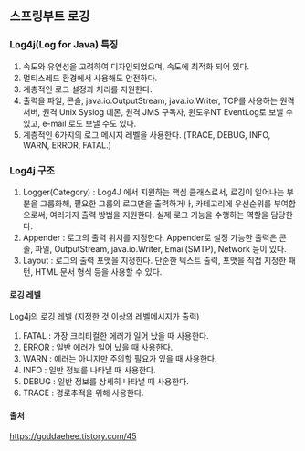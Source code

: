 ## 스프링부트 로깅

### Log4j(Log for Java) 특징

1. 속도와 유연성을 고려하여 디자인되었으며, 속도에 최적화 되어 있다.  
2. 멀티스레드 환경에서 사용해도 안전하다.  
3. 계층적인 로그 설정과 처리를 지원한다.  
4. 출력을 파일, 콘솔, java.io.OutputStream, java.io.Writer, TCP를 사용하는 원격서버, 원격 Unix Syslog 데몬, 원격 JMS 구독자, 윈도우NT EventLog로 보낼 수 있고,  e-mail 로도 보낼 수도 있다.  
5. 계층적인 6가지의 로그 메시지 레벨을 사용한다. (TRACE, DEBUG, INFO, WARN, ERROR, FATAL.)

### Log4j 구조

1. Logger(Category) : Log4J 에서 지원하는 핵심 클래스로서, 로깅이 일어나는 부분을 그룹화해, 필요한 그룹의 로그만을 출력하거나, 카테고리에 우선순위를 부여함으로써, 여러가지 출력 방법을 지원한다. 실제 로그 기능을 수행하는 역할을 담당한다.
2. Appender : 로그의 출력 위치를 지정한다. Appender로 설정 가능한 출력은 콘솔, 파일, OutputStream, java.io.Writer, Email(SMTP), Network 등이 있다.
3. Layout : 로그의 출력 포맷을 지정한다. 단순한 텍스트 출력, 포맷을 직접 지정한 패턴, HTML 문서 형식 등을 사용할 수 있다.

#### 로깅 레벨
Log4j의 로깅 레벨 (지정한 것 이상의 레벨메시지가 출력)

1. FATAL : 가장 크리티컬한 에러가 일어 났을 때 사용한다.  
2. ERROR : 일반 에러가 일어 났을 때 사용한다.  
3. WARN : 에러는 아니지만 주의할 필요가 있을 때 사용한다.  
4. INFO : 일반 정보를 나타낼 때 사용한다.  
5. DEBUG : 일반 정보를 상세히 나타낼 때 사용한다.  
6. TRACE : 경로추적을 위해 사용한다.


#### 출처

https://goddaehee.tistory.com/45